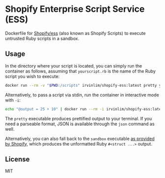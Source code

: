 # Shopify Enterprise Script Service (ESS)

Dockerfile for [Shopify/ess](https://github.com/Shopify/ess) (also known as Shopify Scripts) to execute untrusted Ruby scripts in a sandbox.

## Usage

In the directory where your script is located, you can simply run the container as follows, assuming that `yourscript.rb` is the name of the Ruby script you wish to execute:

```sh
docker run --rm -v "$PWD:/scripts" irvinlim/shopify-ess:latest pretty yourscript.rb
```

Alternatively, to pass a script via stdin, run the container in interactive mode with `-i`:

```sh
echo "@output = 25 + 10" | docker run --rm -i irvinlim/shopify-ess:latest pretty
```

The `pretty` executable produces prettified output to your terminal. If you need a parseable format, JSON is available through the `json` command as well. 

Alternatively, you can also fall back to the `sandbox` executable [as provided by Shopify](https://github.com/Shopify/ess/blob/master/bin/sandbox), which produces the unformatted Ruby `#<struct ...>` output.

## License

MIT
